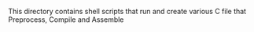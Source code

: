 This directory contains shell scripts that run and create various C file that Preprocess, Compile and Assemble
